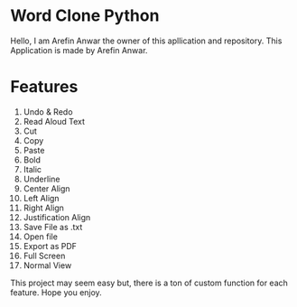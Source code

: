 # Word Clone Python
Hello,
I am Arefin Anwar the owner of this apllication and repository.
This Application is made by Arefin Anwar. 

# Features
1. Undo & Redo
2. Read Aloud Text
3. Cut
4. Copy
5. Paste
6. Bold
7. Italic
8. Underline
9. Center Align
10. Left Align
11. Right Align
12. Justification Align
13. Save File as .txt
14. Open file 
15. Export as PDF
16. Full Screen
17. Normal View

This project may seem easy but, there is a ton of custom function for each feature. Hope you enjoy.

